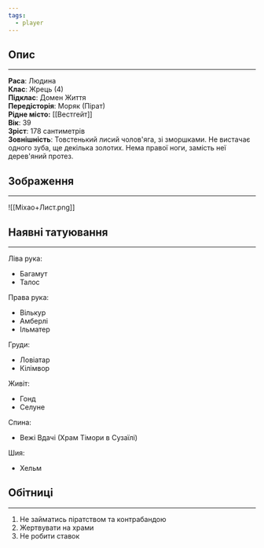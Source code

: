 ```yaml
---
tags:
  - player
---
```

## Опис
---
**Раса**: Людина  
**Клас**: Жрець (4)  
**Підклас**: Домен Життя  
**Передісторія**: Моряк (Пірат)  
**Рідне місто:** [[Вестгейт]]  
**Вік**: 39  
**Зріст**: 178 сантиметрів  
**Зовнішність**: Товстенький лисий чолов'яга, зі зморшками. Не вистачає одного зуба, ще декілька золотих. Нема правої ноги, замість неї дерев'яний протез.  

## Зображення
---
![[Міхао+Лист.png]]

## Наявні татуювання
---
Ліва рука:

- Багамут  
- Талос  

Права рука:

- Вількур  
- Амберлі  
- Ільматер  

Груди:

- Ловіатар  
- Кілімвор  

Живіт:

- Гонд  
- Селуне  

Спина:

- Вежі Вдачі (Храм Тімори в Сузаїлі)  

Шия:

- Хельм  

## Обітниці
---
1. Не займатись піратством та контрабандою  
2. Жертвувати на храми  
3. Не робити ставок  